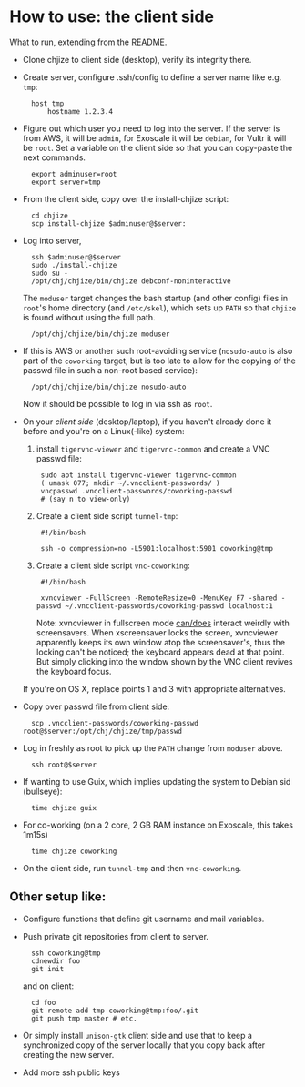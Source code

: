 # How to use: the client side

What to run, extending from the [README](README.md).

* Clone chjize to client side (desktop), verify its integrity there. 

* Create server, configure .ssh/config to define a server name like e.g. `tmp`:

        host tmp
            hostname 1.2.3.4

* Figure out which user you need to log into the server. If the server
  is from AWS, it will be `admin`, for Exoscale it will be `debian`,
  for Vultr it will be `root`. Set a variable on the client side so
  that you can copy-paste the next commands.

        export adminuser=root
        export server=tmp

* From the client side, copy over the install-chjize script:

        cd chjize
        scp install-chjize $adminuser@$server:

* Log into server,

        ssh $adminuser@$server
        sudo ./install-chjize 
        sudo su -
        /opt/chj/chjize/bin/chjize debconf-noninteractive

    The `moduser` target changes the bash startup (and other config)
    files in `root`'s home directory (and `/etc/skel`), which sets up
    `PATH` so that `chjize` is found without using the full path.
    
        /opt/chj/chjize/bin/chjize moduser

* If this is AWS or another such root-avoiding service (`nosudo-auto`
  is also part of the `coworking` target, but is too late to allow for
  the copying of the passwd file in such a non-root based service):

        /opt/chj/chjize/bin/chjize nosudo-auto

    Now it should be possible to log in via ssh as `root`.

* On your *client side* (desktop/laptop), if you haven't already done
  it before and you're on a Linux(-like) system:
  
    1. install `tigervnc-viewer` and `tigervnc-common` and create a
       VNC passwd file:

            sudo apt install tigervnc-viewer tigervnc-common
            ( umask 077; mkdir ~/.vncclient-passwords/ )
            vncpasswd .vncclient-passwords/coworking-passwd
            # (say n to view-only)

    2. Create a client side script `tunnel-tmp`:

            #!/bin/bash

            ssh -o compression=no -L5901:localhost:5901 coworking@tmp

    3. Create a client side script `vnc-coworking`:

            #!/bin/bash

            xvncviewer -FullScreen -RemoteResize=0 -MenuKey F7 -shared -passwd ~/.vncclient-passwords/coworking-passwd localhost:1

        Note: xvncviewer in fullscreen mode
        [can/does](https://github.com/TigerVNC/tigervnc/issues/1150)
        interact weirdly with screensavers. When xscreensaver locks
        the screen, xvncviewer apparently keeps its own window atop
        the screensaver's, thus the locking can't be noticed; the
        keyboard appears dead at that point. But simply clicking into
        the window shown by the VNC client revives the keyboard focus.
    
    If you're on OS X, replace points 1 and 3 with appropriate alternatives.

* Copy over passwd file from client side:

        scp .vncclient-passwords/coworking-passwd root@$server:/opt/chj/chjize/tmp/passwd

* Log in freshly as root to pick up the `PATH` change from `moduser` above.

        ssh root@$server

* If wanting to use Guix, which implies updating the system to Debian sid (bullseye):

        time chjize guix

* For co-working (on a 2 core, 2 GB RAM instance on Exoscale,
  this takes 1m15s)

        time chjize coworking

* On the client side, run `tunnel-tmp` and then `vnc-coworking`.

## Other setup like:

* Configure functions that define git username and mail variables.

* Push private git repositories from client to server.

        ssh coworking@tmp
        cdnewdir foo
        git init
        
    and on client:
    
        cd foo
        git remote add tmp coworking@tmp:foo/.git
        git push tmp master # etc.
        
* Or simply install `unison-gtk` client side and use that to keep a
  synchronized copy of the server locally that you copy back after
  creating the new server.

* Add more ssh public keys

